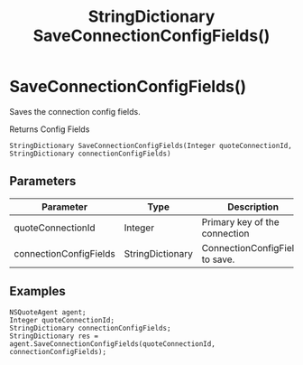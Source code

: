 ﻿---
uid: crmscript_class_nsquoteagent_saveconnectionconfigfields
title: StringDictionary SaveConnectionConfigFields()
description: CRMScript method in the NSQuoteAgent class
intellisense: NSQuoteAgent.SaveConnectionConfigFields
keywords: NSQuoteAgent, SaveConnectionConfigFields, SaveConnectionConfigFields(Integer,StringDictionary)
so.topic: reference
---

# SaveConnectionConfigFields()

Saves the connection config fields.

Returns Config Fields

`StringDictionary SaveConnectionConfigFields(Integer quoteConnectionId, StringDictionary connectionConfigFields)`

## Parameters

| Parameter | Type | Description |
|---|---|---|
| quoteConnectionId | Integer | Primary key of the connection |
| connectionConfigFields | StringDictionary | ConnectionConfigFields to save. |

## Examples

```crmscript
NSQuoteAgent agent;
Integer quoteConnectionId;
StringDictionary connectionConfigFields;
StringDictionary res = agent.SaveConnectionConfigFields(quoteConnectionId, connectionConfigFields);
```
